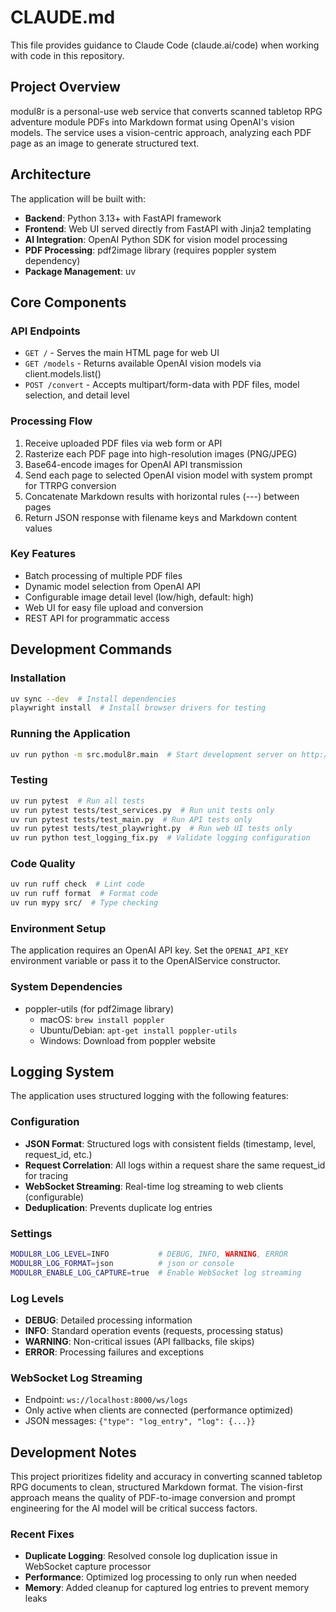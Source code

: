 # CLAUDE.md

This file provides guidance to Claude Code (claude.ai/code) when working with code in this repository.

## Project Overview

modul8r is a personal-use web service that converts scanned tabletop RPG adventure module PDFs into Markdown format using OpenAI's vision models. The service uses a vision-centric approach, analyzing each PDF page as an image to generate structured text.

## Architecture

The application will be built with:

- **Backend**: Python 3.13+ with FastAPI framework  
- **Frontend**: Web UI served directly from FastAPI with Jinja2 templating
- **AI Integration**: OpenAI Python SDK for vision model processing
- **PDF Processing**: pdf2image library (requires poppler system dependency)
- **Package Management**: uv

## Core Components

### API Endpoints
- `GET /` - Serves the main HTML page for web UI
- `GET /models` - Returns available OpenAI vision models via client.models.list()  
- `POST /convert` - Accepts multipart/form-data with PDF files, model selection, and detail level

### Processing Flow
1. Receive uploaded PDF files via web form or API
2. Rasterize each PDF page into high-resolution images (PNG/JPEG)
3. Base64-encode images for OpenAI API transmission
4. Send each page to selected OpenAI vision model with system prompt for TTRPG conversion
5. Concatenate Markdown results with horizontal rules (---) between pages
6. Return JSON response with filename keys and Markdown content values

### Key Features
- Batch processing of multiple PDF files
- Dynamic model selection from OpenAI API
- Configurable image detail level (low/high, default: high)
- Web UI for easy file upload and conversion
- REST API for programmatic access

## Development Commands

### Installation
```bash
uv sync --dev  # Install dependencies
playwright install  # Install browser drivers for testing
```

### Running the Application
```bash
uv run python -m src.modul8r.main  # Start development server on http://127.0.0.1:8000
```

### Testing
```bash
uv run pytest  # Run all tests
uv run pytest tests/test_services.py  # Run unit tests only
uv run pytest tests/test_main.py  # Run API tests only
uv run pytest tests/test_playwright.py  # Run web UI tests only
uv run python test_logging_fix.py  # Validate logging configuration
```

### Code Quality
```bash
uv run ruff check  # Lint code
uv run ruff format  # Format code
uv run mypy src/  # Type checking
```

### Environment Setup
The application requires an OpenAI API key. Set the `OPENAI_API_KEY` environment variable or pass it to the OpenAIService constructor.

### System Dependencies
- poppler-utils (for pdf2image library)
  - macOS: `brew install poppler`
  - Ubuntu/Debian: `apt-get install poppler-utils`
  - Windows: Download from poppler website

## Logging System

The application uses structured logging with the following features:

### Configuration
- **JSON Format**: Structured logs with consistent fields (timestamp, level, request_id, etc.)
- **Request Correlation**: All logs within a request share the same request_id for tracing
- **WebSocket Streaming**: Real-time log streaming to web clients (configurable)
- **Deduplication**: Prevents duplicate log entries

### Settings
```bash
MODUL8R_LOG_LEVEL=INFO           # DEBUG, INFO, WARNING, ERROR
MODUL8R_LOG_FORMAT=json          # json or console
MODUL8R_ENABLE_LOG_CAPTURE=true  # Enable WebSocket log streaming
```

### Log Levels
- **DEBUG**: Detailed processing information
- **INFO**: Standard operation events (requests, processing status)
- **WARNING**: Non-critical issues (API fallbacks, file skips)
- **ERROR**: Processing failures and exceptions

### WebSocket Log Streaming
- Endpoint: `ws://localhost:8000/ws/logs`
- Only active when clients are connected (performance optimized)
- JSON messages: `{"type": "log_entry", "log": {...}}`

## Development Notes

This project prioritizes fidelity and accuracy in converting scanned tabletop RPG documents to clean, structured Markdown format. The vision-first approach means the quality of PDF-to-image conversion and prompt engineering for the AI model will be critical success factors.

### Recent Fixes
- **Duplicate Logging**: Resolved console log duplication issue in WebSocket capture processor
- **Performance**: Optimized log processing to only run when needed
- **Memory**: Added cleanup for captured log entries to prevent memory leaks
